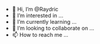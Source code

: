 - 👋 Hi, I’m @Raydric
- 👀 I’m interested in ...
- 🌱 I’m currently learning ...
- 💞️ I’m looking to collaborate on ...
- 📫 How to reach me ...

<!---
Raydric/Raydric is a ✨ special ✨ repository because its `README.md` (this file) appears on your GitHub profile.
You can click the Preview link to take a look at your changes.
--->

